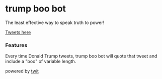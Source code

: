 # trump boo bot

The least effective way to speak truth to power!

[Tweets here](https://twitter.com/trumpboobot)

### Features

Every time Donald Trump tweets, trump boo bot will quote that tweet and include a "boo" of variable length.

powered by [twit](https://github.com/ttezel/twit)
